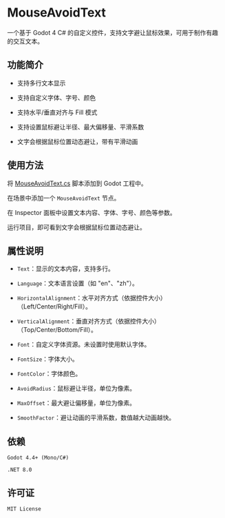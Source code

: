 # MouseAvoidText
一个基于 Godot 4 C# 的自定义控件，支持文字避让鼠标效果，可用于制作有趣的交互文本。


## 功能简介
- 支持多行文本显示

- 支持自定义字体、字号、颜色

- 支持水平/垂直对齐与 Fill 模式

- 支持设置鼠标避让半径、最大偏移量、平滑系数

- 文字会根据鼠标位置动态避让，带有平滑动画

## 使用方法
将 [MouseAvoidText.cs](/MouseAvoidText.cs) 脚本添加到 Godot 工程中。

在场景中添加一个 `MouseAvoidText` 节点。

在 Inspector 面板中设置文本内容、字体、字号、颜色等参数。

运行项目，即可看到文字会根据鼠标位置动态避让。

## 属性说明
- `Text`：显示的文本内容，支持多行。

- `Language`：文本语言设置（如 "en"、"zh"）。

- `HorizontalAlignment`：水平对齐方式（依据控件大小）（Left/Center/Right/Fill）。

- `VerticalAlignment`：垂直对齐方式（依据控件大小）（Top/Center/Bottom/Fill）。

- `Font`：自定义字体资源。未设置时使用默认字体。

- `FontSize`：字体大小。

- `FontColor`：字体颜色。

- `AvoidRadius`：鼠标避让半径，单位为像素。

- `MaxOffset`：最大避让偏移量，单位为像素。

- `SmoothFactor`：避让动画的平滑系数，数值越大动画越快。

## 依赖
`Godot 4.4+ (Mono/C#)`

`.NET 8.0`

## 许可证

`MIT License`